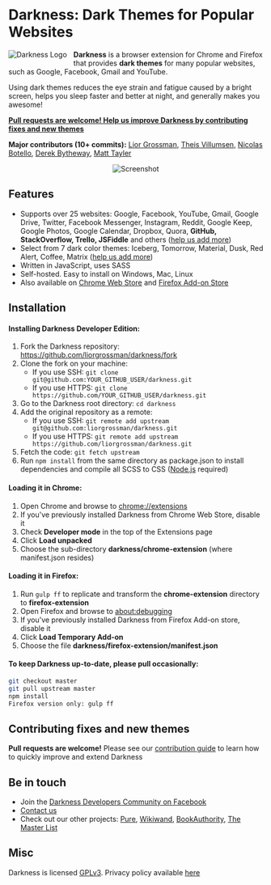 # Darkness: Dark Themes for Popular Websites

<img alt="Darkness Logo" src="https://raw.githubusercontent.com/liorgrossman/darkness/master/assets/documentation/darkness-icon-48px.png?v=2" align="left" style="padding: 0 10px 5px 0; background-color: transparent">

**Darkness** is a browser extension for Chrome and Firefox that provides **dark themes** for many popular websites, such as Google, Facebook, Gmail and YouTube.

Using dark themes reduces the eye strain and fatigue caused by a bright screen, helps you sleep faster and better at night, and generally makes you awesome!

**[Pull requests are welcome! Help us improve Darkness by contributing fixes and new themes](./CONTRIBUTING.md)**

**Major contributors (10+ commits):** [Lior Grossman](http://liorgrossman.com/), [Theis Villumsen](https://folkmann.it/), [Nicolas Botello](http://nicolasbotello.com/), [Derek Bytheway](https://github.com/derekbtw/), [Matt Tayler](https://github.com/maylortaylor)

<div style="text-align:center">
<img alt="Screenshot" src="https://raw.githubusercontent.com/liorgrossman/darkness/master/assets/documentation/darkness-screenshot.png">
</div>

## Features
* Supports over 25 websites: Google, Facebook, YouTube, Gmail, Google Drive, Twitter, Facebook Messenger, Instagram, Reddit, Google Keep, Google Photos, Google Calendar, Dropbox, Quora, **GitHub, StackOverflow, Trello, JSFiddle** and others ([help us add more](./CONTRIBUTING.md))
* Select from 7 dark color themes: Iceberg, Tomorrow, Material, Dusk, Red Alert, Coffee, Matrix ([help us add more](./CONTRIBUTING.md))
* Written in JavaScript, uses SASS
* Self-hosted. Easy to install on Windows, Mac, Linux
* Also available on [Chrome Web Store](https://chrome.google.com/webstore/detail/darkness-beautiful-dark-t/imilbobhamcfahccagbncamhpnbkaenm) and [Firefox Add-on Store](https://addons.mozilla.org/en-US/firefox/addon/darkness-dark-themes/)



## Installation
####  Installing Darkness Developer Edition:
1. Fork the Darkness repository: https://github.com/liorgrossman/darkness/fork
1. Clone the fork on your machine:
	* If you use SSH: `git clone git@github.com:YOUR_GITHUB_USER/darkness.git`
 	* If you use HTTPS: `git clone https://github.com/YOUR_GITHUB_USER/darkness.git`
1. Go to the Darkness root directory: `cd darkness`
1. Add the original repository as a remote:
	* If you use SSH: `git remote add upstream git@github.com:liorgrossman/darkness.git`
 	* If you use HTTPS: `git remote add upstream https://github.com/liorgrossman/darkness.git`
1. Fetch the code: `git fetch upstream`
1. Run `npm install` from the same directory as package.json to install dependencies and compile all SCSS to CSS ([Node.js](https://nodejs.org/) required)

#### Loading it in Chrome:
1. Open Chrome and browse to [chrome://extensions](chrome://extensions)
1. If you've previously installed Darkness from Chrome Web Store, disable it
1. Check **Developer mode** in the top of the Extensions page
1. Click **Load unpacked**
1. Choose the sub-directory **darkness/chrome-extension** (where manifest.json resides)

#### Loading it in Firefox:
1. Run `gulp ff` to replicate and transform the **chrome-extension** directory to **firefox-extension**
1. Open Firefox and browse to [about:debugging](about:debugging)
1. If you've previously installed Darkness from Firefox Add-on store, disable it
1. Click **Load Temporary Add-on**
1. Choose the file **darkness/firefox-extension/manifest.json**

#### To keep Darkness up-to-date, please pull occasionally:
```bash
git checkout master
git pull upstream master
npm install
Firefox version only: gulp ff
```

## Contributing fixes and new themes
**Pull requests are welcome!**
Please see our [contribution guide](./CONTRIBUTING.md) to learn how to quickly improve and extend Darkness


## Be in touch
* Join the [Darkness Developers Community on Facebook](https://www.facebook.com/groups/darkness-developers)
* [Contact us](https://darkness.app/contact/)
* Check out our other projects: [Pure](https://purehq.io/), [Wikiwand](https://www.wikiwand.com/), [BookAuthority](https://bookauthority.org/), [The Master List](https://themasterlist.org/) 

##  Misc
Darkness is licensed [GPLv3](./LICENSE). Privacy policy available [here](https://darkness.app/privacy/darkness-privacy-policy.pdf)
